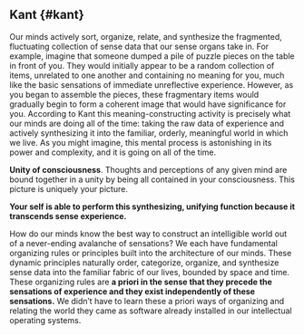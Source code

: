 ## Kant {#kant}

Our minds actively sort, organize, relate, and synthesize the fragmented, fluctuating collection of sense data that our sense organs take in. For example, imagine that someone dumped a pile of puzzle pieces on the table in front of you. They would initially appear to be a random collection of items, unrelated to one another and containing no meaning for you, much like the basic sensations of immediate unreflective experience. However, as you began to assemble the pieces, these fragmentary items would gradually begin to form a coherent image that would have significance for you. According to Kant this meaning-constructing activity is precisely what our minds are doing all of the time: taking the raw data of experience and actively synthesizing it into the familiar, orderly, meaningful world in which we live. As you might imagine, this mental process is astonishing in its power and complexity, and it is going on all of the time.

**Unity of consciousness**. Thoughts and perceptions of any given mind are bound together in a unity by being all contained in your consciousness. This picture is uniquely your picture.

**Your self is able to perform this synthesizing, unifying function because it transcends sense experience.**

How do our minds know the best way to construct an intelligible world out of a never-ending avalanche of sensations? We each have fundamental organizing rules or principles built into the architecture of our minds. These dynamic principles naturally order, categorize, organize, and synthesize sense data into the familiar fabric of our lives, bounded by space and time. These organizing rules are **a priori in the sense that they precede the sensations of experience and they exist independently of these sensations.** We didn’t have to learn these a priori ways of organizing and relating the world they came as software already installed in our intellectual operating systems.